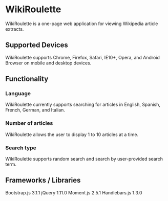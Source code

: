 # WikiRoulette

WikiRoulette is a one-page web application for viewing Wikipedia article extracts.

## Supported Devices

WikiRoulette supports Chrome, Firefox, Safari, IE10+, Opera, and Android Browser on mobile and desktop devices.

## Functionality

### Language
WikiRoulette currently supports searching for articles in English, Spanish, French, German, and Italian.

### Number of articles
WikiRoulette allows the user to display 1 to 10 articles at a time.

### Search type
WikiRoulette supports random search and search by user-provided search term.

## Frameworks / Libraries

Bootstrap.js 3.1.1
jQuery 1.11.0
Moment.js 2.5.1
Handlebars.js 1.3.0